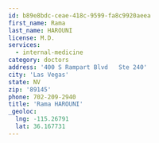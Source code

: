 ```yaml
---
id: b89e8bdc-ceae-418c-9599-fa8c9920aeea
first_name: Rama
last_name: HAROUNI
license: M.D.
services:
  - internal-medicine
category: doctors
address: '400 S Rampart Blvd   Ste 240'
city: 'Las Vegas'
state: NV
zip: '89145'
phone: 702-209-2940
title: 'Rama HAROUNI'
_geoloc:
  lng: -115.26791
  lat: 36.167731
---
```

